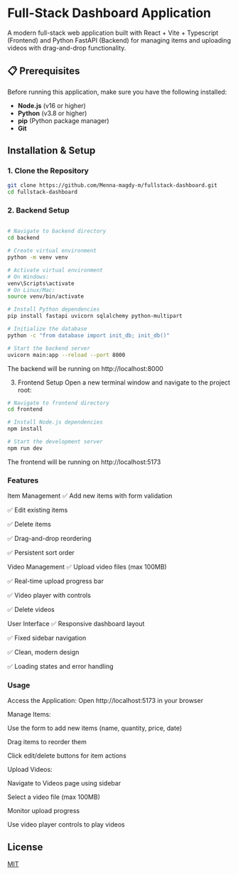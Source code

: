 # Full-Stack Dashboard Application

A modern full-stack web application built with React + Vite + Typescript (Frontend) and Python FastAPI (Backend) for managing items and uploading videos with drag-and-drop functionality.


## 📋 Prerequisites

Before running this application, make sure you have the following installed:

- **Node.js** (v16 or higher)
- **Python** (v3.8 or higher)
- **pip** (Python package manager)
- **Git**

##  Installation & Setup

### 1. Clone the Repository

```bash
git clone https://github.com/Menna-magdy-m/fullstack-dashboard.git
cd fullstack-dashboard
```
### 2. Backend Setup

```bash

# Navigate to backend directory
cd backend

# Create virtual environment
python -m venv venv

# Activate virtual environment
# On Windows:
venv\Scripts\activate
# On Linux/Mac:
source venv/bin/activate

# Install Python dependencies
pip install fastapi uvicorn sqlalchemy python-multipart

# Initialize the database
python -c "from database import init_db; init_db()"

# Start the backend server
uvicorn main:app --reload --port 8000
```
The backend will be running on http://localhost:8000

3. Frontend Setup
Open a new terminal window and navigate to the project root:

```bash
# Navigate to frontend directory
cd frontend

# Install Node.js dependencies
npm install

# Start the development server
npm run dev
```
The frontend will be running on http://localhost:5173


### Features
Item Management
✅ Add new items with form validation

✅ Edit existing items

✅ Delete items

✅ Drag-and-drop reordering

✅ Persistent sort order

Video Management
✅ Upload video files (max 100MB)

✅ Real-time upload progress bar

✅ Video player with controls

✅ Delete videos


User Interface
✅ Responsive dashboard layout

✅ Fixed sidebar navigation

✅ Clean, modern design

✅ Loading states and error handling


###  Usage
Access the Application: Open http://localhost:5173 in your browser

Manage Items:

Use the form to add new items (name, quantity, price, date)

Drag items to reorder them

Click edit/delete buttons for item actions

Upload Videos:

Navigate to Videos page using sidebar

Select a video file (max 100MB)

Monitor upload progress

Use video player controls to play videos


## License
[MIT](https://choosealicense.com/licenses/mit/)
